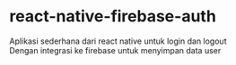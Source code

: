 # react-native-firebase-auth
Aplikasi sederhana dari react native untuk login dan logout <br>
Dengan integrasi ke firebase untuk menyimpan data user
